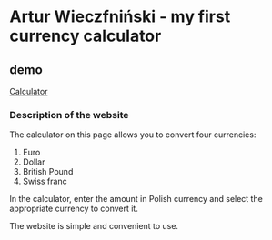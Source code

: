 # Artur Wieczfniński - my first currency calculator
## demo

[Calculator](https://arturwieczfninski.github.io/currencyconverter/)

### Description of the website

The calculator on this page allows you to convert four currencies:

1. Euro
2. Dollar
3. British Pound
4. Swiss franc

In the calculator, enter the amount in Polish currency and select the appropriate currency to convert it.

The website is simple and convenient to use.
